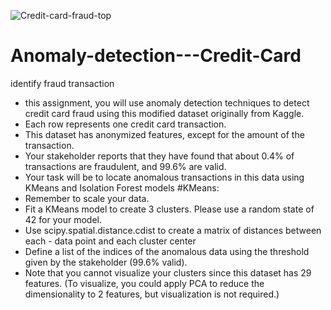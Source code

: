 ![Credit-card-fraud-top](https://github.com/user-attachments/assets/a07c0e9e-c94f-41f0-a39a-40e6ac5e0a53)



# Anomaly-detection---Credit-Card
identify fraud transaction 
- this assignment, you will use anomaly detection techniques to detect credit card fraud using this modified dataset originally from Kaggle.
 - Each row represents one credit card transaction.
- This dataset has anonymized features, except for the amount of the transaction.
- Your stakeholder reports that they have found that about 0.4% of transactions are fraudulent, and 99.6% are valid.
- Your task will be to locate anomalous transactions in this data using KMeans and Isolation Forest models
#KMeans:
- Remember to scale your data.
- Fit a KMeans model to create 3 clusters. Please use a random state of 42 for your model.
- Use scipy.spatial.distance.cdist to create a matrix of distances between each - data point and each cluster center
- Define a list of the indices of the anomalous data using the threshold given by the stakeholder (99.6% valid).
- Note that you cannot visualize your clusters since this dataset has 29 features. (To visualize, you could apply PCA to reduce the dimensionality to 2 features, but visualization is not required.)
